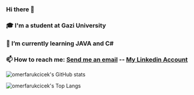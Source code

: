 ### Hi there 👋
### 🎓 I'm a student at Gazi University
### 🌱 I’m currently learning JAVA and C#
### 📫 How to reach me: [Send me an email](mailto:omarfaruk_cicek@outlook.com) -- [My Linkedin Account](https://www.linkedin.com/in/ömer-faruk-çiçek-b1945b195)

![omerfarukcicek's GitHub stats](https://github-readme-stats.vercel.app/api?username=omerfarukcicek&theme=nightowl&show_icons=true)

![omerfarukcicek's Top Langs](https://github-readme-stats.vercel.app/api/top-langs/?username=omerfarukcicek&hide=python&layout=compact&show_icons=true&theme=light)

<!--
**OmerFarukCicek/OmerFarukCicek** is a ✨ _special_ ✨ repository because its `README.md` (this file) appears on your GitHub profile.

Here are some ideas to get you started:

- 🔭 I’m currently working on ...
- 🌱 I’m currently learning ...
- 👯 I’m looking to collaborate on ...
- 🤔 I’m looking for help with ...
- 💬 Ask me about ...
- 📫 How to reach me: ...
- 😄 Pronouns: ...
- ⚡ Fun fact: ...
-->
